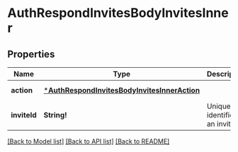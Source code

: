 # AuthRespondInvitesBodyInvitesInner

## Properties
Name | Type | Description | Notes
------------ | ------------- | ------------- | -------------
**action** | [***AuthRespondInvitesBodyInvitesInnerAction**](AuthRespondInvitesBody_invites_inner_action.md) |  | [default to null]
**inviteId** | **String!** | Unique identifier of an invite. | [default to null]

[[Back to Model list]](../README.md#documentation-for-models) [[Back to API list]](../README.md#documentation-for-api-endpoints) [[Back to README]](../README.md)


